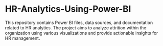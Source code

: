# HR-Analytics-Using-Power-BI
This repository contains Power BI files, data sources, and documentation related to HR analytics. The project aims to analyze attrition within the organization using various visualizations and provide actionable insights for HR management.
